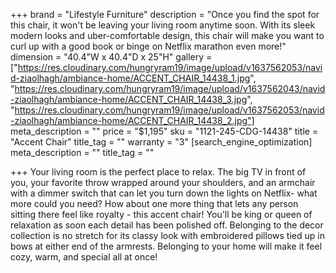 +++
brand = "Lifestyle Furniture"
description = "Once you find the spot for this chair, it won't be leaving your living room anytime soon. With its sleek modern looks and uber-comfortable design, this chair will make you want to curl up with a good book or binge on Netflix marathon even more!"
dimension = "40.4\"W x 40.4\"D x 25\"H"
gallery = ["https://res.cloudinary.com/hungryram19/image/upload/v1637562053/navid-ziaolhagh/ambiance-home/ACCENT_CHAIR_14438_1.jpg", "https://res.cloudinary.com/hungryram19/image/upload/v1637562043/navid-ziaolhagh/ambiance-home/ACCENT_CHAIR_14438_3.jpg", "https://res.cloudinary.com/hungryram19/image/upload/v1637562053/navid-ziaolhagh/ambiance-home/ACCENT_CHAIR_14438_2.jpg"]
meta_description = ""
price = "$1,195"
sku = "1121-245-CDG-14438"
title = "Accent Chair"
title_tag = ""
warranty = "3"
[search_engine_optimization]
meta_description = ""
title_tag = ""

+++
Your living room is the perfect place to relax. The big TV in front of you, your favorite throw wrapped around your shoulders, and an armchair with a dimmer switch that can let you turn down the lights on Netflix- what more could you need? How about one more thing that lets any person sitting there feel like royalty - this accent chair! You'll be king or queen of relaxation as soon each detail has been polished off. Belonging to the decor collection is no stretch for its classy look with embroidered pillows tied up in bows at either end of the armrests. Belonging to your home will make it feel cozy, warm, and special all at once!